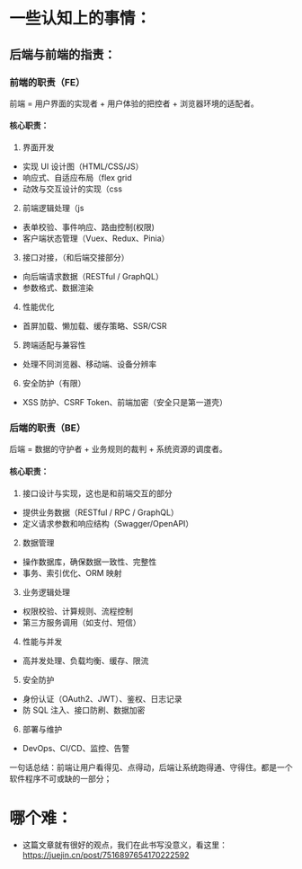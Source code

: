 # 一些认知上的事情：

## 后端与前端的指责：

### 前端的职责（FE）

前端 = 用户界面的实现者 + 用户体验的把控者 + 浏览器环境的适配者。

#### 核心职责：

1. 界面开发

- 实现 UI 设计图（HTML/CSS/JS）
- 响应式、自适应布局（flex grid
- 动效与交互设计的实现（css

2. 前端逻辑处理（js

- 表单校验、事件响应、路由控制(权限)
- 客户端状态管理（Vuex、Redux、Pinia）

3. 接口对接，（和后端交接部分）

- 向后端请求数据（RESTful / GraphQL）
- 参数格式、数据渲染

4. 性能优化

- 首屏加载、懒加载、缓存策略、SSR/CSR

5. 跨端适配与兼容性

- 处理不同浏览器、移动端、设备分辨率

6. 安全防护（有限）

- XSS 防护、CSRF Token、前端加密（安全只是第一道壳）

### 后端的职责（BE）

后端 = 数据的守护者 + 业务规则的裁判 + 系统资源的调度者。

#### 核心职责：

1. 接口设计与实现，这也是和前端交互的部分

- 提供业务数据（RESTful / RPC / GraphQL）
- 定义请求参数和响应结构（Swagger/OpenAPI）

2. 数据管理

- 操作数据库，确保数据一致性、完整性
- 事务、索引优化、ORM 映射

3. 业务逻辑处理

- 权限校验、计算规则、流程控制
- 第三方服务调用（如支付、短信）

4. 性能与并发

- 高并发处理、负载均衡、缓存、限流

5. 安全防护

- 身份认证（OAuth2、JWT）、鉴权、日志记录
- 防 SQL 注入、接口防刷、数据加密

6. 部署与维护

- DevOps、CI/CD、监控、告警

一句话总结：前端让用户看得见、点得动，后端让系统跑得通、守得住。都是一个软件程序不可或缺的一部分；

# 哪个难：

- 这篇文章就有很好的观点，我们在此书写没意义，看这里：
  https://juejin.cn/post/7516897654170222592
